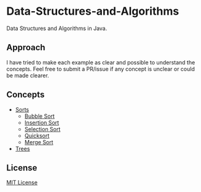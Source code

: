 Data-Structures-and-Algorithms
==============================

Data Structures and Algorithms in Java.

## Approach
I have tried to make each example as clear and possible to understand the concepts. Feel free to submit a PR/issue if any concept is unclear or could be made clearer.

## Concepts
* [Sorts](Sorts)
  * [Bubble Sort](Sorts/bubble.java)
  * [Insertion Sort](Sorts/insertion.java)
  * [Selection Sort](Sorts/selection.java)
  * [Quicksort](Sorts/quicksort.java)
  * [Merge Sort](Sorts/merge.java)
* [Trees](Trees)

## License
[MIT License](LICENSE)

